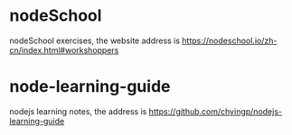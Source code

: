 # nodeSchool
nodeSchool exercises, the website address is https://nodeschool.io/zh-cn/index.html#workshoppers
# node-learning-guide
nodejs learning notes, the address is https://github.com/chyingp/nodejs-learning-guide